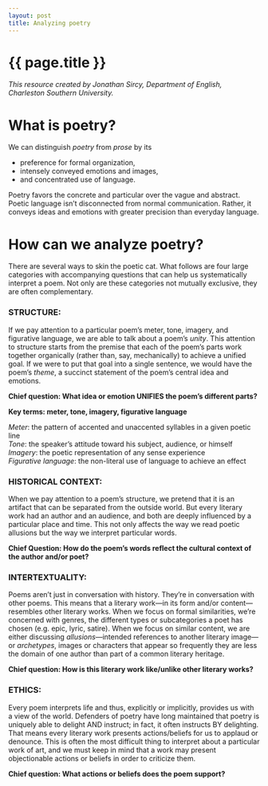```yaml
---
layout: post
title: Analyzing poetry
---
```


{{ page.title }}
================

*This resource created by Jonathan Sircy, Department of English, Charleston Southern University.*

# What is poetry? #

We can distinguish *poetry* from *prose* by its

- preference for formal organization,  
- intensely conveyed emotions and images,  
- and concentrated use of language.
 
Poetry favors the concrete and particular over the vague and abstract. Poetic language isn’t disconnected from normal communication. Rather, it conveys ideas and emotions with greater precision than everyday language.

# How can we analyze poetry? #

There are several ways to skin the poetic cat. What follows are four large categories with accompanying questions that can help us systematically interpret a poem. Not only are these categories not mutually exclusive, they are often complementary.

### STRUCTURE: ###
If we pay attention to a particular poem’s meter, tone, imagery, and figurative language, we are able to talk about a poem’s *unity*. This attention to structure starts from the premise that each of the poem’s parts work together organically (rather than, say, mechanically) to achieve a unified goal. If we were to put that goal into a single sentence, we would have the poem’s *theme*, a succinct statement of the poem’s central idea and emotions.

**Chief question: What idea or emotion UNIFIES the poem’s different parts?**

**Key terms: meter, tone, imagery, figurative language**

*Meter*: the pattern of accented and unaccented syllables in a given poetic line  
*Tone*: the speaker’s attitude toward his subject, audience, or himself  
*Imagery*: the poetic representation of any sense experience  
*Figurative language*: the non-literal use of language to achieve an effect

### HISTORICAL CONTEXT: ###
When we pay attention to a poem’s structure, we pretend that it is an artifact that can be separated from the outside world. But every literary work had an author and an audience, and both are deeply influenced by a particular place and time. This not only affects the way we read poetic allusions but the way we interpret particular words.

**Chief Question: How do the poem’s words reflect the cultural context of the author and/or poet?**

### INTERTEXTUALITY: ###
Poems aren’t just in conversation with history. They’re in conversation with other poems. This means that a literary work—in its form and/or content—resembles other literary works. When we focus on formal similarities, we’re concerned with genres, the different types or subcategories a poet has chosen (e.g. epic, lyric, satire). When we focus on similar content, we are either discussing *allusions*—intended references to another literary image—or *archetypes*, images or characters that appear so frequently they are less the domain of one author than part of a common literary heritage.

**Chief question: How is this literary work like/unlike other literary works?**

### ETHICS: ###
Every poem interprets life and thus, explicitly or implicitly, provides us with a view of the world. Defenders of poetry have long maintained that poetry is uniquely able to delight AND instruct; in fact, it often instructs BY delighting. That means every literary work presents actions/beliefs for us to applaud or denounce. This is often the most difficult thing to interpret about a particular work of art, and we must keep in mind that a work may present objectionable actions or beliefs in order to criticize them.

**Chief question: What actions or beliefs does the poem support?**
